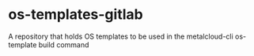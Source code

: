 # os-templates-gitlab

A repository that holds OS templates to be used in the metalcloud-cli os-template build command
